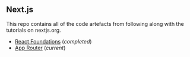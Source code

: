 ## Next.js

This repo contains all of the code artefacts from following along with the tutorials on nextjs.org.

* [React Foundations](https://nextjs.org/learn/react-foundations) (_completed_)
* [App Router](https://nextjs.org/learn/dashboard-app/getting-started) (_current_)

